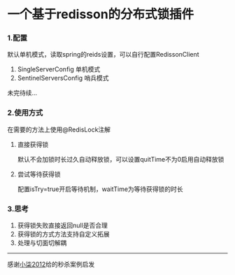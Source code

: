 # 一个基于redisson的分布式锁插件
### 1.配置
默认单机模式，读取spring的reids设置，可以自行配置RedissonClient 
1. SingleServerConfig 单机模式
2. SentinelServersConfig 哨兵模式
    
未完待续...
### 2.使用方式
在需要的方法上使用@RedisLock注解
1. 直接获得锁

    默认不会加锁时长过久自动释放锁，可以设置quitTime不为0启用自动释放锁
2. 尝试等待获得锁

    配置isTry=true开启等待机制，waitTime为等待获得锁的时长

### 3.思考
1. 获得锁失败直接返回null是否合理
2. 获得锁的方式方法支持自定义拓展
3. 处理与切面切解耦

---

感谢[小柒2012](https://gitee.com/52itstyle/spring-boot-seckill)给的秒杀案例启发


